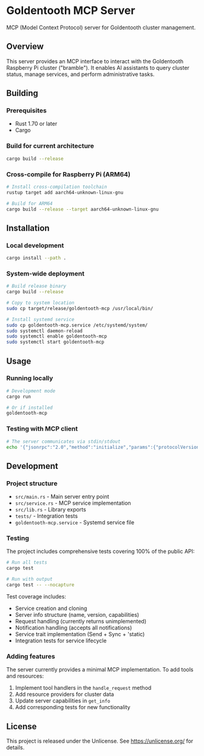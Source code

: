 # Goldentooth MCP Server

MCP (Model Context Protocol) server for Goldentooth cluster management.

## Overview

This server provides an MCP interface to interact with the Goldentooth Raspberry Pi cluster ("bramble"). It enables AI assistants to query cluster status, manage services, and perform administrative tasks.

## Building

### Prerequisites
- Rust 1.70 or later
- Cargo

### Build for current architecture
```bash
cargo build --release
```

### Cross-compile for Raspberry Pi (ARM64)
```bash
# Install cross-compilation toolchain
rustup target add aarch64-unknown-linux-gnu

# Build for ARM64
cargo build --release --target aarch64-unknown-linux-gnu
```

## Installation

### Local development
```bash
cargo install --path .
```

### System-wide deployment
```bash
# Build release binary
cargo build --release

# Copy to system location
sudo cp target/release/goldentooth-mcp /usr/local/bin/

# Install systemd service
sudo cp goldentooth-mcp.service /etc/systemd/system/
sudo systemctl daemon-reload
sudo systemctl enable goldentooth-mcp
sudo systemctl start goldentooth-mcp
```

## Usage

### Running locally
```bash
# Development mode
cargo run

# Or if installed
goldentooth-mcp
```

### Testing with MCP client
```bash
# The server communicates via stdin/stdout
echo '{"jsonrpc":"2.0","method":"initialize","params":{"protocolVersion":"0.1.0","capabilities":{}},"id":1}' | goldentooth-mcp
```

## Development

### Project structure
- `src/main.rs` - Main server entry point
- `src/service.rs` - MCP service implementation
- `src/lib.rs` - Library exports
- `tests/` - Integration tests
- `goldentooth-mcp.service` - Systemd service file

### Testing
The project includes comprehensive tests covering 100% of the public API:

```bash
# Run all tests
cargo test

# Run with output
cargo test -- --nocapture
```

Test coverage includes:
- Service creation and cloning
- Server info structure (name, version, capabilities)
- Request handling (currently returns unimplemented)
- Notification handling (accepts all notifications)
- Service trait implementation (Send + Sync + 'static)
- Integration tests for service lifecycle

### Adding features
The server currently provides a minimal MCP implementation. To add tools and resources:

1. Implement tool handlers in the `handle_request` method
2. Add resource providers for cluster data
3. Update server capabilities in `get_info`
4. Add corresponding tests for new functionality

## License

This project is released under the Unlicense. See https://unlicense.org/ for details.